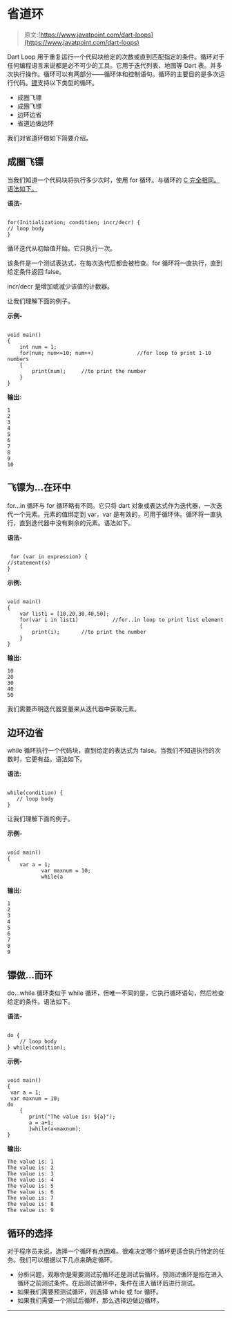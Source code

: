 # 省道环

> 原文:[https://www.javatpoint.com/dart-loops](https://www.javatpoint.com/dart-loops)

Dart Loop 用于重复运行一个代码块给定的次数或直到匹配指定的条件。循环对于任何编程语言来说都是必不可少的工具。它用于迭代列表、地图等 Dart 表。并多次执行操作。循环可以有两部分——循环体和控制语句。循环的主要目的是多次运行代码。[镖](https://www.javatpoint.com/dart-programming)支持以下类型的循环。

*   成圈飞镖
*   成圈飞镖
*   边环边省
*   省道边做边环

我们对省道环做如下简要介绍。

## 成圈飞镖

当我们知道一个代码块将执行多少次时，使用 for 循环。与循环的 [C 完全相同。语法如下。](https://www.javatpoint.com/for-loop-in-c)

**语法-**

```

for(Initialization; condition; incr/decr) {
// loop body
}

```

循环迭代从初始值开始。它只执行一次。

该条件是一个测试表达式，在每次迭代后都会被检查。for 循环将一直执行，直到给定条件返回 false。

incr/decr 是增加或减少该值的计数器。

让我们理解下面的例子。

**示例-**

```

void main()
{
	int num = 1;
	for(num; num<=10; num++)	          //for loop to print 1-10 numbers
	{
		print(num);		//to print the number
	}
}

```

**输出:**

```
1
2
3
4
5
6
7
8
9
10

```

## 飞镖为…在环中

for…in 循环与 for 循环略有不同。它只将 dart 对象或表达式作为迭代器，一次迭代一个元素。元素的值绑定到 var，var 是有效的，可用于循环体。循环将一直执行，直到迭代器中没有剩余的元素。语法如下。

**语法-**

```

 for (var in expression) {
//statement(s)
}

```

**示例:**

```

void main()
{
	var list1 = [10,20,30,40,50];
	for(var i in list1)	          //for..in loop to print list element
	{
		print(i);		//to print the number
	}
}

```

**输出:**

```
10
20
30
40
50

```

我们需要声明迭代器变量来从迭代器中获取元素。

## 边环边省

while 循环执行一个代码块，直到给定的表达式为 false。当我们不知道执行的次数时，它更有益。语法如下。

**语法:**

```

while(condition) {
   // loop body
}

```

让我们理解下面的例子。

**示例-**

```

void main()
{
	var a = 1;
           var maxnum = 10;
           while(a
```

**输出:**

```
1
2
3
4
5
6
7
8
9

```

## 镖做…而环

do…while 循环类似于 while 循环，但唯一不同的是，它执行循环语句，然后检查给定的条件。语法如下。

**语法-**

```

do {
    // loop body
} while(condition);

```

**示例-**

```

void main()
{
 var a = 1;
 var maxnum = 10;
do
    {              
       print("The value is: ${a}");
       a = a+1;                                  
       }while(a<maxnum);
}

```

**输出:**

```
The value is: 1
The value is: 2
The value is: 3
The value is: 4
The value is: 5
The value is: 6
The value is: 7
The value is: 8
The value is: 9

```

## 循环的选择

对于程序员来说，选择一个循环有点困难。很难决定哪个循环更适合执行特定的任务。我们可以根据以下几点来确定循环。

*   分析问题，观察你是需要测试前循环还是测试后循环。预测试循环是指在进入循环之前测试条件。在后测试循环中，条件在进入循环后进行测试。
*   如果我们需要预测试循环，则选择 while 或 for 循环。
*   如果我们需要一个测试后循环，那么选择边做边循环。

* * *
